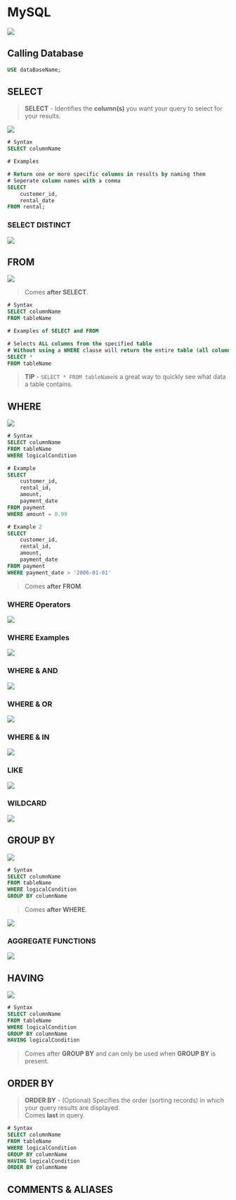 # MySQL

![](../../.gitbook/assets/big6%20%281%29.png)

## Calling Database

```sql
USE dataBaseName;
```

## SELECT

> **SELECT** - Identifies the **column\(s\)** you want your query to select for your results.

![](../../.gitbook/assets/select%20%281%29.png)

```sql
# Syntax
SELECT columnName
```

```sql
# Examples

# Return one or more specific columns in results by naming them
# Seperate column names with a comma
SELECT
    customer_id,
    rental_date
FROM rental;
```

### SELECT DISTINCT

![](../../.gitbook/assets/selectdistinct.png)

## FROM

![](../../.gitbook/assets/from.png)

> Comes **after** **SELECT**.

```sql
# Syntax
SELECT columnName 
FROM tableName
```

```sql
# Examples of SELECT and FROM

# Selects ALL columns from the specified table
# Without using a WHERE clause will return the entire table (all columns, all rows)
SELECT * 
FROM tableName
```

> **TIP** - `SELECT * FROM tableName`is a great way to quickly see what data a table contains.

## WHERE

![](../../.gitbook/assets/where.png)

```sql
# Syntax
SELECT columnName 
FROM tableName 
WHERE logicalCondition

# Example
SELECT
	customer_id,
    rental_id,
    amount,
    payment_date
FROM payment
WHERE amount = 0.99

# Example 2
SELECT
	customer_id,
    rental_id,
    amount,
    payment_date
FROM payment
WHERE payment_date > '2006-01-01'
```

> Comes **after** **FROM**.

### WHERE Operators

![](../../.gitbook/assets/where%20%281%29.png)

### WHERE Examples

![](../../.gitbook/assets/where2.png)

### WHERE & AND

![](../../.gitbook/assets/whereandand.png)

### WHERE & OR

![](../../.gitbook/assets/2019-07-17%20%281%29.png)

### WHERE & IN

![](../../.gitbook/assets/2019-07-17%20%282%29.png)

### LIKE

![](../../.gitbook/assets/2019-07-17_1.png)

### WILDCARD

![](../../.gitbook/assets/2019-07-17_2.png)

## GROUP BY

![](../../.gitbook/assets/2019-07-17_3.png)

```sql
# Syntax
SELECT columnName 
FROM tableName 
WHERE logicalCondition 
GROUP BY columnName
```

> Comes **after** **WHERE**.

![](../../.gitbook/assets/2019-07-18.png)

### AGGREGATE FUNCTIONS

![](../../.gitbook/assets/2019-07-18%20%281%29.png)

## HAVING

![](../../.gitbook/assets/2019-07-18_1.png)

```sql
# Syntax
SELECT columnName 
FROM tableName 
WHERE logicalCondition 
GROUP BY columnName 
HAVING logicalCondition
```

> Comes after **GROUP BY** and can only be used when **GROUP BY** is present.

## ORDER BY

> **ORDER BY** - \(Optional\) Specifies the order \(sorting records\) in which your query results are displayed.   
> Comes **last** in query.

```sql
# Syntax
SELECT columnName 
FROM tableName 
WHERE logicalCondition 
GROUP BY columnName 
HAVING logicalCondition 
ORDER BY columnName
```

## COMMENTS & ALIASES

